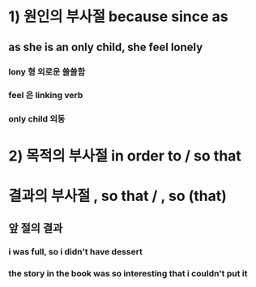 # 1) 원인의 부사절 because since as 
## as she is an only child, she feel lonely
### lony 형 외로운 쓸쓸함
### feel 은 linking verb

### only child 외동


# 2) 목적의 부사절 in order to / so that

# 결과의 부사절 , so that / , so (that)
## 앞 절의 결과

### i was full, so i didn't have dessert

### the story in the book was so interesting that i couldn't put it 
